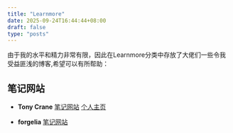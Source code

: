 ```yaml
---
title: "Learnmore"
date: 2025-09-24T16:44:44+08:00
draft: false
type: "posts"
---
```


由于我的水平和精力非常有限，因此在Learnmore分类中存放了大佬们一些令我受益匪浅的博客,希望可以有所帮助：

## 笔记网站
- **Tony Crane**
[笔记网站](https://note.tonycrane.cc/)
[个人主页](https://tonycrane.cc/)

- **forgelia**
[笔记网站](https://forliage.github.io/)